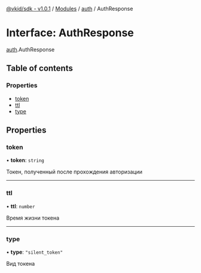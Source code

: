 [@vkid/sdk - v1.0.1](../README.md) / [Modules](../modules.md) / [auth](../modules/auth.md) / AuthResponse

# Interface: AuthResponse

[auth](../modules/auth.md).AuthResponse

## Table of contents

### Properties

- [token](auth.AuthResponse.md#token)
- [ttl](auth.AuthResponse.md#ttl)
- [type](auth.AuthResponse.md#type)

## Properties

### token

• **token**: `string`

Токен, полученный после прохождения авторизации

___

### ttl

• **ttl**: `number`

Время жизни токена

___

### type

• **type**: ``"silent_token"``

Вид токена
